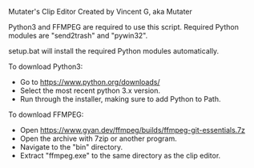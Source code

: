 Mutater's Clip Editor
  Created by Vincent G, aka Mutater


Python3 and FFMPEG are required to use this script.
Required Python modules are "send2trash" and "pywin32".

setup.bat will install the required Python modules automatically.


To download Python3:
 - Go to https://www.python.org/downloads/
 - Select the most recent python 3.x version.
 - Run through the installer, making sure to add Python to Path.

To download FFMPEG:
 - Open https://www.gyan.dev/ffmpeg/builds/ffmpeg-git-essentials.7z
 - Open the archive with 7zip or another program.
 - Navigate to the "bin" directory.
 - Extract "ffmpeg.exe" to the same directory as the clip editor.